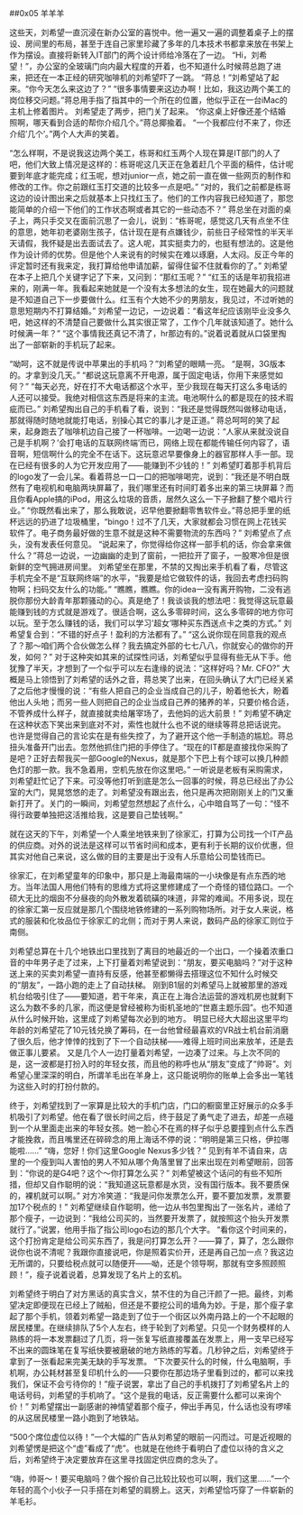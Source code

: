 ##0x05 羊羊羊

这些天，刘希望一直沉浸在新办公室的喜悦中。他一遍又一遍的调整着桌子上的摆设、房间里的布局，甚至于连自己家里珍藏了多年的几本技术书都拿来放在书架上作为摆设。直接将新转入IT部门的两个设计师给冷落在了一边。
“Hi，刘希望！”，办公室的全玻璃门向内最大程度的开着，也不知道什么时候蒋总跑了进来，把还在一本正经的研究咖啡机的刘希望吓了一跳。
“蒋总！”刘希望站了起来。“你今天怎么来这边了？”
“很多事情要来这边办啊！比如，我这边两个美工的岗位移交问题。”蒋总用手指了指其中的一个所在的位置，他似乎正在一台iMac的主机上修着图片。
刘希望走了两步，把门关了起来。
“你这桌上好像还差个结婚照啊，哪天看到合适的帮你介绍几个。”蒋总揶揄着。
“一个我都应付不来了，你还介绍’几个’。”两个人大声的笑着。

“怎么样啊，不是说我这边两个美工，栋哥和红玉两个人现在算是IT部门的人了吧，他们大致上情况是这样的：栋哥呢这几天正在急着赶几个平面的稿件，估计呢要到年底才能完成；红玉呢，想对junior一点，她之前一直在做一些网页的制作和修改的工作。你之前跟红玉打交道的比较多一点是吧。”
“对的，我们之前都是栋哥这边的设计图出来之后就基本上只找红玉了。他们的工作内容我已经知道了，那您能简单的介绍一下他们的工作状态啊或者其它的一些动态不？”
蒋总坐在对面的桌子上，两只手交叉在面前沉思了一会儿，说到：“栋哥呢，感觉这几天有点坐不住的意思，她年初老婆刚生孩子，估计现在是有点嫌钱少，前些日子经常性的半天半天请假，我怀疑是出去面试去了。这人呢，其实挺卖力的，也挺有想法的。这是他作为设计师的优势。但是他个人来说有的时候实在难以琢磨，人太闷。反正今年的评定暂时还有我来定，我打算给他申请加薪，留得住留不住就看你的了。”
刘希望在本子上把几个关键字记了下来，又问到：“那红玉呢？”
“红玉的话是年初我招进来的，刚满一年。我看起来她就是一个没有太多想法的女生，现在她最大的问题就是不知道自己下一步要做什么。红玉有个大她不少的男朋友，我见过，不过听她的意思短期内不打算结婚。”
刘希望一边记，一边说着：“看这年纪应该刚毕业没多久吧，她这样的不清楚自己要做什么其实很正常了，工作个几年就该知道了。她什么时候满一年？”
“这个事情我还真记不清了，hr那边有的。”说着说着就从口袋里掏出了一部崭新的手机玩了起来。

“呦呵，这不就是传说中苹果出的手机吗？”刘希望的眼睛一亮。
“是啊，3G版本的。才拿到没几天。”
“都说这玩意离不开电源，属于固定电话，你用下来感觉如何？”
“每天必充，好在打不大电话都这个水平，至少我现在每天打这么多电话的人还可以接受。我绝对相信这东西是将来的主流。电池啊什么的都是现在的技术瑕疵而已。”
刘希望掏出自己的手机看了看，说到：“我还是觉得既然叫做移动电话，那就得随时随地就能打电话，别操心其它的事儿才是正道。”
蒋总呵呵的笑了起来，起身跑去了咖啡机边自己接了一杯咖啡。一边喝一边说：“人家从来就没说自己是手机啊？’会打电话的互联网终端’而已，网络上现在都能传输任何内容了，语音啊，短信啊什么的完全不在话下。这玩意迟早要像身上的器官那样人手一部。现在已经有很多的人为它开发应用了——能赚到不少钱的！”
刘希望盯着那手机背后的logo发了一会儿呆。看着蒋总一口一口的把咖啡喝完，说到：“我还是不明白既然有了电视机和电脑两块屏幕了，我们哪里还有时间盯着多出来的第三块屏幕？而且你看Apple搞的iPod，用这么垃圾的音质，居然久这么一下子掀翻了整个唱片行业。”
“你既然看出来了，那么我敢说，迟早他要掀翻零售软件业。”蒋总把手里的纸杯远远的扔进了垃圾桶里，“bingo！过不了几天，大家就都会习惯在网上花钱买软件了。电子商务最好做的生意不就是这种不需要物流的东西吗？”
刘希望点了点头，没有发表任何意见。
“说起来了，你觉得给你这样一部手机的话，你会拿来做什么？”蒋总一边说，一边幽幽的走到了窗前，一把拉开了窗子，一股寒冷但是很新鲜的空气拥进房间里。
刘希望坐在那里，不禁的又掏出来手机看了看，尽管这手机完全不是“互联网终端”的水平，“我要是给它做软件的话，我回去考虑扫码购物啊；扫码交友什么的功能。”
“瞧瞧，瞧瞧。你的idea一没有离开购物，二没有逃脱你那份大龄青年那颗骚动的心。真是绝了！我谈谈我的想法吧：我觉得这玩意最能赚到钱的方式就是游戏了。很适合啊，这么多零碎时间，这么多零碎的地方你可以玩。至于怎么赚钱的话，我们可以学习’超女’哪种买东西送点卡之类的方式。”
刘希望复合到：“不错的好点子！盈利的方法都有了。”
“这么说你现在同意我的观点了？那～咱们两个合伙做怎么样？我去搞定外部的七七八八，你就安心的做你的开发，如何？”
对于这种突如其来的试探性问话，刘希望似乎显得有些无从下手。他犹豫了半天，才想到了一个似乎可以左右逢缘的说法：“这样好吗？Mr. CFO?”
大概是马上领悟到了刘希望的话外之音，蒋总笑了出来，在回头确认了大门已经关紧了之后他才慢慢的说：“有些人把自己的企业当成自己的儿子，盼着他长大，盼着他出人头地；而另一些人则把自己的企业当成自己养的猪养的羊，只要价格合适，不管养成什么样子，就直接就卖给屠宰场了，去他妈的远大前景！”
刘希望不确定在这种状态下笑出来到底对不对，索性也就什么也不说的继续等蒋总把话说完。
也许是觉得自己的言论实在是有些失控了，为了避开这个他一手制造的尴尬。蒋总扭头准备开门出去。忽然他抓住门把的手停住了。“现在的IT都是直接找你采购了是吧？正好去帮我买一部Google的Nexus，就是那个下巴上有个球可以换几种颜色灯的那一款。我不急着用，空机先放在你这里吧。”
一听说是老板有采购需求，刘希望赶忙记了下来。可没等他打听到底是怎么一回事的时候，蒋总已经出了办公室的大门，晃晃悠悠的走了。刘希望没有跟出去，他只是再次把刚刚关上的门又重新打开了。关门的一瞬间，刘希望忽然想起了点什么，心中暗自骂了一句：“怪不得行政要单独把这活推给我，这是要自己垫钱啊。”

就在这天的下午，刘希望一个人乘坐地铁来到了徐家汇，打算为公司找一个IT产品的供应商。对外的说法是这样可以节省时间和成本，更有利于长期的议价优惠，但其实对他自己来说，这么做的目的主要是出于没有人乐意给公司垫钱而已。

徐家汇，在刘希望童年的印象中，那只是上海最南端的一小块像是有点东西的地方。当年法国人用他们特有的思维方式将这里修建成了一个奇怪的错位路口。一个硕大无比的烟囱不分昼夜的向外散发着硫磺的味道，非常的难闻。不用多说，现在的徐家汇第一反应就是那几个围绕地铁修建的一系列购物场所。对于女人来说，格式的服装和化妆品位于徐家汇的北侧；而对于男人来说，数码产品的徐家汇则位于南侧。

刘希望总算在十几个地铁出口里找到了离目的地最近的一个出口，一个操着浓重口音的中年男子走了过来，上下打量着刘希望说到：“朋友，要买电脑吗？”对于这种送上来的买卖刘希望一直持有反感，他甚至都懒得去搭理这位不知什么时候交的“朋友”，一路小跑的走上了自动扶梯。
刚到B1层的刘希望马上就被那里的游戏机台给吸引住了——要知道，若干年来，真正在上海合法运营的游戏机房也就剩下这么为数不多的几家，而这便是曾经被称为街机圣地的“世嘉主题乐园”。也不知道从什么时候开始，这里成了刘希望每次必到的地方。
明显已经大大超出这里平均年龄的刘希望花了10元钱兑换了筹码，在一台他曾经最喜欢的VR战士机台前消磨了很久后，他才悻悻的找到了下一个自动扶梯——难得上班时间出来放羊，还是去做正事儿要紧。
又是几个人一边打量着刘希望，一边凑了过来。与上次不同的是，这一波都是打扮入时的年轻女孩，而且他的称呼也从“朋友”变成了“帅哥”。刘希望心里深深的明白，所谓羊毛出在羊身上，这只能说明你的账单上会多出一笔钱为这些入时的打扮付款的。

终于，刘希望找到了一家算是比较大的手机门店，门口的橱窗里正好展示的众多手机吸引了刘希望。他在看了很长时间之后，终于鼓足了勇气走了进去，却差一点碰到一个从里面走出来的年轻女孩。她一脸心不在焉的样子似乎总要撞到点什么东西才能挽救，而且嘴里还在碎碎念的用上海话不停的说：“明明是第三只格，伊拉哪能啦……”
“嗨，您好！你们这里Google Nexus多少钱？”
见到有羊不请自来，店里的一个瘦到叫人害怕的男人不知从哪个角落里冒了出来出现在刘希望眼前，回答到：“你说的是G4吧？这个～你打算怎么买？”
刘希望被这个话问的有些不知所措，但却又自作聪明的说：“我知道这玩意都是水货，没有国行版本。我不要质保的，裸机就可以啊。”
对方冷笑道：“我是问你发票怎么开，要不要加发票，发票要加17个税点的！”
刘希望继续自作聪明，他一边从书包里掏出了一张名片，递给了那个瘦子，一边说到：“我给公司买的，当然要开发票了，就按照这个抬头开发票就行了。”说罢，他用手指了指公司logo右边的那几个大字。
“看你这个时间来的，这个打扮肯定是给公司买东西了，我是问打算怎么开？——算了，算了，怎么跟你说你也说不清呢？我跟你直接说吧，你是照着实价开，还是再自己加一点？我这边无所谓的，只要给税点就可以随便开——呦，还是个领导啊，那就有空多照顾照顾！”，瘦子说着说着，总算发现了名片上的玄机。

刘希望终于明白了对方黑话的真实含义，禁不住的为自己汗颜了一把。最终，刘希望决定即便现在已经上了贼船，但还是不要挖公司的墙角为妙。于是，那个瘦子拿起了那个手机，领着刘希望一路走到了位于一个街区以外南丹路上的一个不起眼的居民楼里。在继续排队了5个人左右，终于轮到了刘希望。只见一个财务模样的人熟练的将一本发票翻过了几页，将一张复写纸直接覆盖在发票上，用一支早已经写不出来的圆珠笔在复写纸快要被磨破的地方熟练的写着。几秒钟之后，刘希望终于拿到了一张看起来完美无缺的手写发票。
“下次要买什么的时候，什么电脑啊，手机啊，办公耗材甚至复印机什么的——只要你在那边场子里看到过的，都可以来找我们，保证不会亏待你的！”瘦子说罢，拿出了自己的手机拨打了刘希望名片上的电话号码，刘希望的手机响了。“这个是我的电话，反正需要什么都可以来询个价！”
刘希望摆出一副感谢的神情望着那个瘦子，伸出手再见，什么话也没有啰嗦的从这居民楼里一路小跑到了地铁站。

“500个席位虚位以待！”一个大幅的广告从刘希望的眼前一闪而过。可是近视眼的刘希望愣是把这个“虚”看成了“虎”。也就是在他终于看明白了虚位以待的含义之后，刘希望终于决定要放弃在这里寻找固定供应商的念头了。

“嗨，帅哥～！要买电脑吗？做个报价自己比较比较也可以啊，我们这里……”一个年轻的高个小伙子一只手搭在刘希望的肩膀上。这天，刘希望恰巧穿了一件崭新的羊毛衫。
